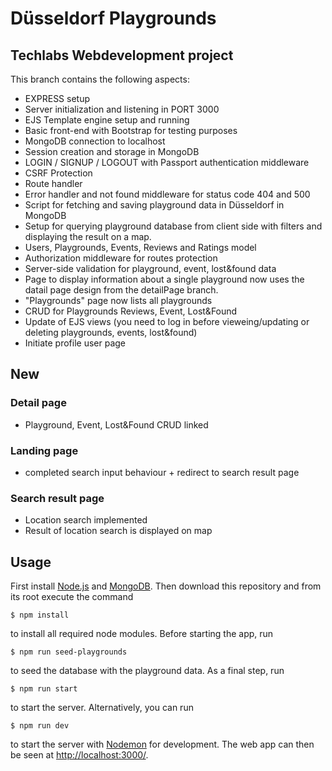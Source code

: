 # Düsseldorf Playgrounds

## Techlabs Webdevelopment project

This branch contains the following aspects:

- EXPRESS setup
- Server initialization and listening in PORT 3000
- EJS Template engine setup and running
- Basic front-end with Bootstrap for testing purposes
- MongoDB connection to localhost
- Session creation and storage in MongoDB
- LOGIN / SIGNUP / LOGOUT with Passport authentication middleware
- CSRF Protection
- Route handler
- Error handler and not found middleware for status code 404 and 500
- Script for fetching and saving playground data in Düsseldorf in MongoDB
- Setup for querying playground database from client side with filters and displaying the result on a map.
- Users, Playgrounds, Events, Reviews and Ratings model
- Authorization middleware for routes protection
- Server-side validation for playground, event, lost&found data
- Page to display information about a single playground now uses the datail page design from the detailPage branch.
- "Playgrounds" page now lists all playgrounds
- CRUD for Playgrounds Reviews, Event, Lost&Found
- Update of EJS views (you need to log in before vieweing/updating or deleting playgrounds, events, lost&found)
- Initiate profile user page

## New
### Detail page
- Playground, Event, Lost&Found CRUD linked

### Landing page
- completed search input behaviour + redirect to search result page

### Search result page
- Location search implemented
- Result of location search is displayed on map

## Usage

First install [Node.js](http://nodejs.org/) and [MongoDB](https://docs.mongodb.com/manual/installation/). Then download this repository and from its root execute the command

    $ npm install

to install all required node modules. Before starting the app, run

    $ npm run seed-playgrounds

to seed the database with the playground data. As a final step, run 

    $ npm run start

to start the server. Alternatively, you can run

    $ npm run dev

 to start the server with [Nodemon](https://www.npmjs.com/package/nodemon) for development. The web app can then be seen at [http://localhost:3000/](http://localhost:3000/).
